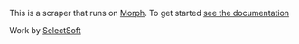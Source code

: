 This is a scraper that runs on [Morph](https://morph.io). To get started [see the documentation](https://morph.io/documentation)

Work by [SelectSoft](https://github.com/SelectSoft)
